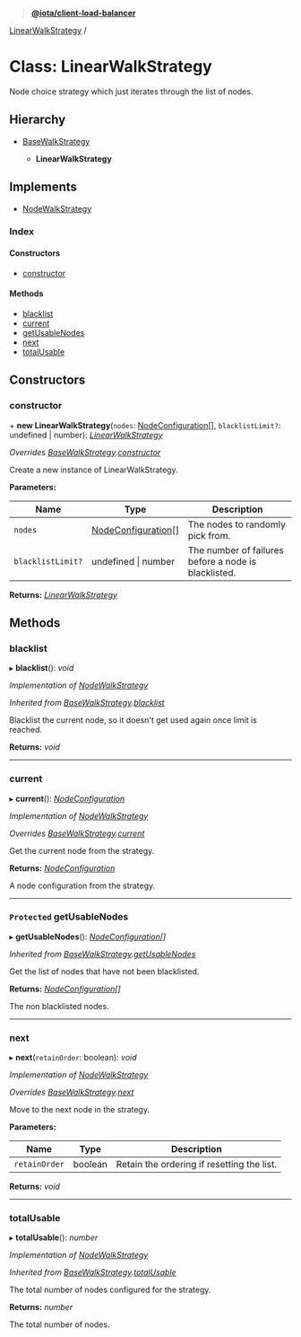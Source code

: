 > **[@iota/client-load-balancer](../README.md)**

[LinearWalkStrategy](linearwalkstrategy.md) /

# Class: LinearWalkStrategy

Node choice strategy which just iterates through the list of nodes.

## Hierarchy

* [BaseWalkStrategy](basewalkstrategy.md)

  * **LinearWalkStrategy**

## Implements

* [NodeWalkStrategy](../interfaces/nodewalkstrategy.md)

### Index

#### Constructors

* [constructor](linearwalkstrategy.md#constructor)

#### Methods

* [blacklist](linearwalkstrategy.md#blacklist)
* [current](linearwalkstrategy.md#current)
* [getUsableNodes](linearwalkstrategy.md#protected-getusablenodes)
* [next](linearwalkstrategy.md#next)
* [totalUsable](linearwalkstrategy.md#totalusable)

## Constructors

###  constructor

\+ **new LinearWalkStrategy**(`nodes`: [NodeConfiguration](nodeconfiguration.md)[], `blacklistLimit?`: undefined | number): *[LinearWalkStrategy](linearwalkstrategy.md)*

*Overrides [BaseWalkStrategy](basewalkstrategy.md).[constructor](basewalkstrategy.md#constructor)*

Create a new instance of LinearWalkStrategy.

**Parameters:**

Name | Type | Description |
------ | ------ | ------ |
`nodes` | [NodeConfiguration](nodeconfiguration.md)[] | The nodes to randomly pick from. |
`blacklistLimit?` | undefined \| number | The number of failures before a node is blacklisted.  |

**Returns:** *[LinearWalkStrategy](linearwalkstrategy.md)*

## Methods

###  blacklist

▸ **blacklist**(): *void*

*Implementation of [NodeWalkStrategy](../interfaces/nodewalkstrategy.md)*

*Inherited from [BaseWalkStrategy](basewalkstrategy.md).[blacklist](basewalkstrategy.md#blacklist)*

Blacklist the current node, so it doesn't get used again once limit is reached.

**Returns:** *void*

___

###  current

▸ **current**(): *[NodeConfiguration](nodeconfiguration.md)*

*Implementation of [NodeWalkStrategy](../interfaces/nodewalkstrategy.md)*

*Overrides [BaseWalkStrategy](basewalkstrategy.md).[current](basewalkstrategy.md#abstract-current)*

Get the current node from the strategy.

**Returns:** *[NodeConfiguration](nodeconfiguration.md)*

A node configuration from the strategy.

___

### `Protected` getUsableNodes

▸ **getUsableNodes**(): *[NodeConfiguration](nodeconfiguration.md)[]*

*Inherited from [BaseWalkStrategy](basewalkstrategy.md).[getUsableNodes](basewalkstrategy.md#protected-getusablenodes)*

Get the list of nodes that have not been blacklisted.

**Returns:** *[NodeConfiguration](nodeconfiguration.md)[]*

The non blacklisted nodes.

___

###  next

▸ **next**(`retainOrder`: boolean): *void*

*Implementation of [NodeWalkStrategy](../interfaces/nodewalkstrategy.md)*

*Overrides [BaseWalkStrategy](basewalkstrategy.md).[next](basewalkstrategy.md#abstract-next)*

Move to the next node in the strategy.

**Parameters:**

Name | Type | Description |
------ | ------ | ------ |
`retainOrder` | boolean | Retain the ordering if resetting the list.  |

**Returns:** *void*

___

###  totalUsable

▸ **totalUsable**(): *number*

*Implementation of [NodeWalkStrategy](../interfaces/nodewalkstrategy.md)*

*Inherited from [BaseWalkStrategy](basewalkstrategy.md).[totalUsable](basewalkstrategy.md#totalusable)*

The total number of nodes configured for the strategy.

**Returns:** *number*

The total number of nodes.